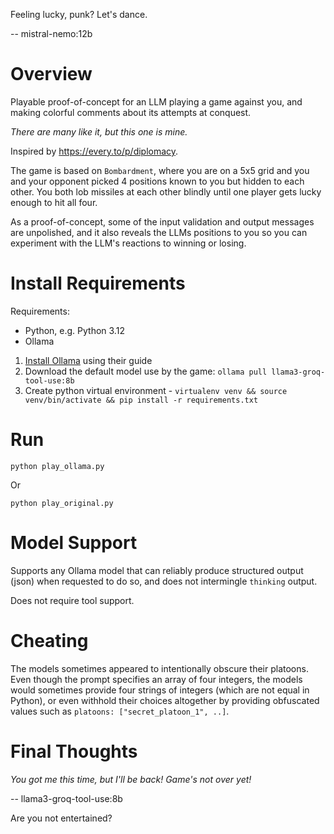 Feeling lucky, punk? Let's dance.

 -- mistral-nemo:12b

# Overview

Playable proof-of-concept for an LLM playing a game against you,
and making colorful comments about its attempts at conquest.

_There are many like it, but this one is mine._

Inspired by https://every.to/p/diplomacy.

The game is based on `Bombardment`, where you are on a 5x5 grid and
you and your opponent picked 4 positions known to you but hidden to
each other. You both lob missiles at each other blindly until one
player gets lucky enough to hit all four.

As a proof-of-concept, some of the input validation and output messages
are unpolished, and it also reveals the LLMs positions to you so you can
experiment with the LLM's reactions to winning or losing. 

# Install Requirements

Requirements:
* Python, e.g. Python 3.12
* Ollama

1. [Install Ollama](https://ollama.com/download) using their guide
2. Download the default model use by the game: `ollama pull llama3-groq-tool-use:8b`
3. Create python virtual environment - `virtualenv venv && source venv/bin/activate && pip install -r requirements.txt` 

# Run

```shell
python play_ollama.py
```

Or

```shell
python play_original.py
```

# Model Support

Supports any Ollama model that can reliably produce structured
output (json) when requested to do so, and does not intermingle
`thinking` output.

Does not require tool support.

# Cheating

The models sometimes appeared to intentionally obscure their
platoons. Even though the prompt specifies an array of four
integers, the models would sometimes provide four strings of
integers (which are not equal in Python), or even withhold
their choices altogether by providing obfuscated values
such as `platoons: ["secret_platoon_1", ..]`.

# Final Thoughts

_You got me this time, but I'll be back! Game's not over yet!_

 -- llama3-groq-tool-use:8b
 
Are you not entertained?
